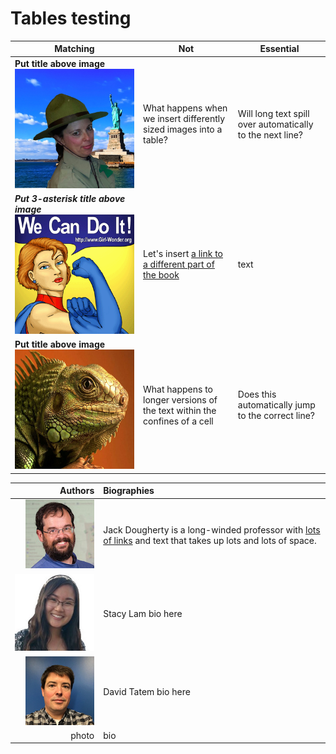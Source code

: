# Tables testing

| Matching | Not | Essential |
| --- | --- | --- |
| **Put title above image** ![](ranger-640.jpg)  | What happens when we insert differently sized images into a table? | Will long text spill over automatically to the next line? |
| ***Put 3-asterisk title above image*** ![](we-can-300.gif) | Let's insert [a link to a different part of the book](/youtube/README.md "Youtube chapter") | text |
| **Put title above image** ![](lizard-300.png)  | What happens to longer versions of the text within the confines of a cell | Does this automatically jump to the correct line? |


| Authors | Biographies |
| ---: | :--- |
| ![](Dougherty-110.jpg) | Jack Dougherty is a long-winded professor with [lots of links](http://bit.ly/jackdougherty) and text that takes up lots and lots of space. |
| ![](Lam-110.jpg) | Stacy Lam bio here |
| ![](Tatem-110.jpg) | David Tatem bio here |
| photo | bio |
